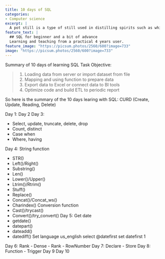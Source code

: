 ```yaml
---
title: 10 days of SQL
categories:
- Computer science
excerpt: |
  A pot still is a type of still used in distilling spirits such as whisky or brandy. Heat is applied directly to the pot containing the wash (for whisky) or wine (for brandy).
feature_text: |
  ## SQL for beginner and a bit of advance
  Learning and teaching from a practical 4 years user.
feature_image: "https://picsum.photos/2560/600?image=733"
image: "https://picsum.photos/2560/600?image=733"
---
```

Summary of 10 days of learning SQL 
Task Objective:
> 1. Loading data from server or import dataset from file
> 2. Mapping and using function to prepare data
> 3. Export data to Excel or connect data to BI tools
> 4. Optimize code and build ETL to periodic report

So here is the summary of the 10 days learing with SQL: CURD (Create, Update, Reading, Delete)

Day 1: 
Day 2
Day 3:
- Select, update, truncate, delete, drop
- Count, distinct
- Case when
- Where, having

Day 4: String function
- STR()
- Left()/Right()
- Substring()
- Len()
- Lower()/Upper()
- Ltrim()/Rtrim()
- Stuff()
- Replace()
- Concat()/Concat_ws()
- Charindex()
Conversion function
- Cast()/trycast()
- Convert()/try_convert()
Day 5: Get date
- getdate()
- datepart()
- dateadd()
- datediff()
Set language us_english
select @datefirst
set datefirst 1

Day 6: Rank - Dense - Rank - RowNumber
Day 7: Declare - Store
Day 8: Function - Trigger
Day 9
Day 10
